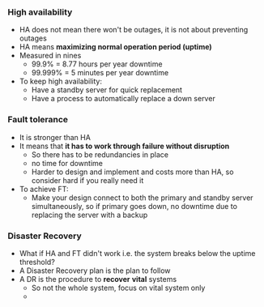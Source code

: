 ### High availability
- HA does not mean there won't be outages, it is not about preventing outages
- HA means **maximizing normal operation period (uptime)**
- Measured in nines
	- 99.9% = 8.77 hours per year downtime
	- 99.999% = 5 minutes per year downtime
- To keep high availability:
	- Have a standby server for quick replacement
	- Have a process to automatically replace a down server

### Fault tolerance
- It is stronger than HA
- It means that **it has to work through failure without disruption**
	- So there has to be redundancies in place
	- no time for downtime
	- Harder to design and implement and costs more than HA, so consider hard if you really need it
- To achieve FT:
	- Make your design connect to both the primary and standby server simultaneously, so if primary goes down, no downtime due to replacing the server with a backup

### Disaster Recovery
- What if HA and FT didn't work i.e. the system breaks below the uptime threshold?
- A Disaster Recovery plan is the plan to follow
- A DR is the procedure to **recover** **vital** systems
	- So not the whole system, focus on vital system only
	- 